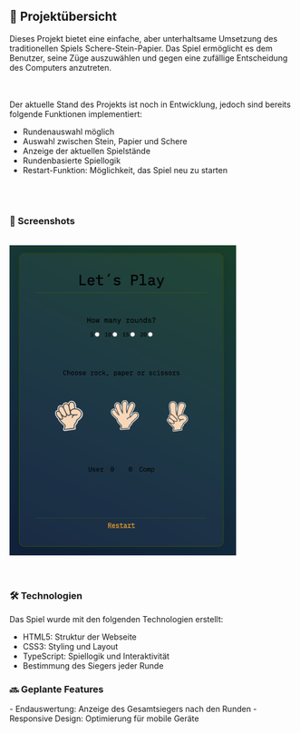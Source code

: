 
<h2>🚀 Projektübersicht</h2>

Dieses Projekt bietet eine einfache, aber unterhaltsame Umsetzung des traditionellen Spiels Schere-Stein-Papier. Das Spiel ermöglicht es dem Benutzer, seine Züge auszuwählen und gegen eine zufällige Entscheidung des Computers anzutreten.

<br>
<br>
Der aktuelle Stand des Projekts ist noch in Entwicklung, jedoch sind bereits folgende Funktionen implementiert:

- Rundenauswahl möglich
- Auswahl zwischen Stein, Papier und Schere
- Anzeige der aktuellen Spielstände
- Rundenbasierte Spiellogik
- Restart-Funktion: Möglichkeit, das Spiel neu zu starten
<br>
<br>

<h3>📸 Screenshots</h3>
<br>

<div align="left"> <img src="./assets/img/showGame.png" alt="Rock Paper Scissors Game Screenshot" width="400"> </div>

<br>
<br>
<h3>🛠️ Technologien</h3>
Das Spiel wurde mit den folgenden Technologien erstellt:

- HTML5: Struktur der Webseite
- CSS3: Styling und Layout
- TypeScript: Spiellogik und Interaktivität
- Bestimmung des Siegers jeder Runde


<h3>🔜 Geplante Features</h3>
- Endauswertung: Anzeige des Gesamtsiegers nach den Runden
- Responsive Design: Optimierung für mobile Geräte
